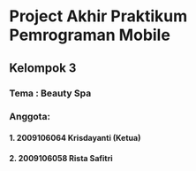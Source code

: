 # Project Akhir Praktikum Pemrograman Mobile

## Kelompok 3
### Tema : Beauty Spa
### Anggota:
#### 1. 2009106064 Krisdayanti (Ketua)
#### 2. 2009106058 Rista Safitri
